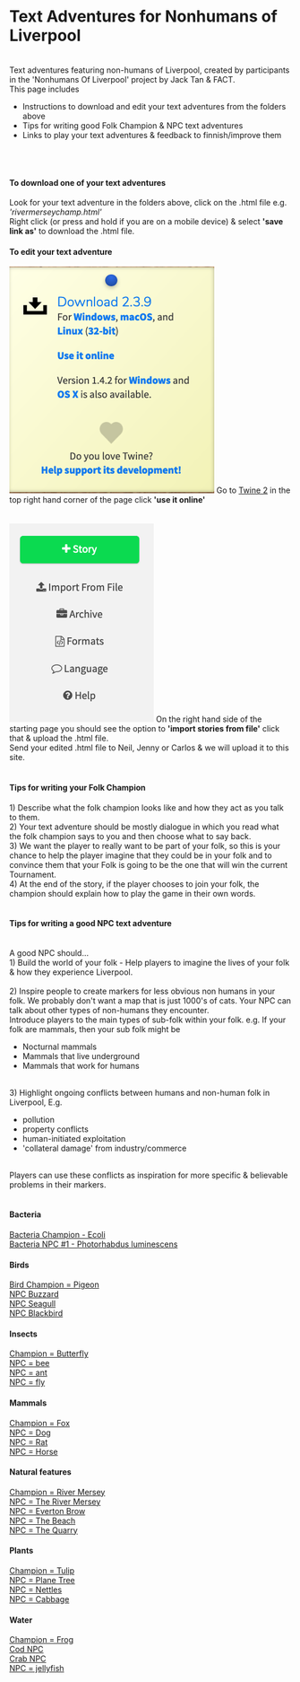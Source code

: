 <H1> Text Adventures for Nonhumans of Liverpool</H1>

<BR>
Text adventures featuring non-humans of Liverpool, created by participants in the 'Nonhumans Of Liverpool' project by Jack Tan & FACT.
<BR>
  This page includes
   <ul>
  <li>Instructions to download and edit your text adventures from the folders above</li>
  <li>Tips for writing good Folk Champion & NPC text adventures</li>
  <li>Links to play your text adventures & feedback to finnish/improve them</li>
</ul> 
<BR>
<BR>
  <H4>To download one of your text adventures</H4>
  Look for your text adventure in the folders above, click on the .html file e.g. <i>'rivermerseychamp.html' </i>
  <BR>
  Right click (or press and hold if you are on a mobile device) & select <B>'save link as'</B> to download the .html file. 
  <H4>To edit your text adventure</H4>
  <img src="https://github.com/factlearning/nonhumansofliverpooltextadventures/blob/master/images/twineuseitonline.png" alt="twine use it online">
  Go to <a href="https://twinery.org/2" target="_blank">Twine 2</a> in the top right hand corner of the page click <B>'use it online'</B>
  <BR>
  <BR>
    <BR>
 <img src="https://github.com/factlearning/nonhumansofliverpooltextadventures/blob/master/images/twineimportfromfile.png" alt="twine import from file">
  On the right hand side of the starting page you should see the option to <B>'import stories from file'</B> click that & upload the .html file.
  <BR>
   Send your edited .html file to Neil, Jenny or Carlos & we will upload it to this site.
  <BR>
  <BR>
    <H4>Tips for writing your Folk Champion</H4>
    1) Describe what the folk champion looks like and how they act as you talk to them.
    <BR>
    2) Your text adventure should be mostly dialogue in which you read what the folk champion says to you and then choose what to say back.
      <BR>
    3) We want the player to really want to be part of your folk, so this is your chance to help the player imagine that they could be in your folk and to convince them that your Folk is going to be the one that will win the current Tournament.
      <BR>
        4) At the end of the story, if the player chooses to join your folk, the champion should explain how to play the game in their own words.
        <BR>
        <BR>
   <H4>Tips for writing a good NPC text adventure</H4>
   <BR>
    A good NPC should…
 <BR>
1) Build the world of your folk - Help players to imagine the lives of your folk & how they experience Liverpool.
 <BR>
 <BR>
2) Inspire people to create markers for less obvious non humans in your folk. We probably don't want a map that is just 1000's of cats. Your NPC can talk about other types of non-humans they encounter.
 <BR>
Introduce players to the main types of sub-folk within your folk.
e.g. If your folk are mammals, then your sub folk might be
   <ul>
  <li>Nocturnal mammals</li>
  <li>Mammals that live underground</li>
  <li> Mammals that work for humans</li>
</ul> 
 <BR>
3) Highlight ongoing conflicts between humans and non-human folk in Liverpool,
E.g.
   <ul>
<li>pollution</li>
<li>property conflicts</li>
<li>human-initiated exploitation</li>
<li>'collateral damage' from industry/commerce</li>
     </ul> 
 <BR>
Players can use these conflicts as inspiration for more specific & believable problems in their markers. 
      <BR>
      <BR>
<H4>Bacteria</H4>
  <a href="https://rawcdn.githack.com/factlearning/nonhumansofliverpooltextadventures/70d450834e20e8f86951a54b9ff7ec5e383bd01d/bacteria/champion/ecolichampion.html" target="_blank">Bacteria Champion - Ecoli</a>
  <BR>
  <a href="https://rawcdn.githack.com/factlearning/nonhumansofliverpooltextadventures/14e1a2603e33b2a7c9cea08c895e85ddccd27d85/bacteria/npcs/alienbacterianpc.html" target="_blank">Bacteria NPC #1 - Photorhabdus luminescens</a> 
<BR>
<H4>Birds</H4>
  <a href="https://rawcdn.githack.com/factlearning/nonhumansofliverpooltextadventures/bef361f39e0bb17497a48b4e8b91aad004c30f58/birds/champion/pigeon_champion_06_10_20.html" target="_blank">Bird Champion = Pigeon</a>
<BR>
  <a href="https://rawcdn.githack.com/factlearning/nonhumansofliverpooltextadventures/fc32cd25fec875e3e228bcd9c7adead219674753/birds/npcs/buzzardnpc.html" target="_blank">NPC Buzzard</a> 
<BR>
  <a href="https://rawcdn.githack.com/factlearning/nonhumansofliverpooltextadventures/b528c596d62ff286f8f1507c203831effba3e392/birds/npcs/seagullnpc.html" target="_blank">NPC Seagull </a>
  <BR>
<a href="https://rawcdn.githack.com/factlearning/nonhumansofliverpooltextadventures/58df428235f5d4195f2042c1ceef83c75e3c4432/birds/npcs/blackbirdnpc.html" target="_blank">NPC Blackbird </a>
<BR>
<H4>Insects</H4>
  
  <a href="https://rawcdn.githack.com/factlearning/nonhumansofliverpooltextadventures/a8c4247f6d7b1b3132e576d4d009763726959e6e/insects/champion/butterfly_champion_07_10_20.html" target="_blank">Champion = Butterfly</a>
  <BR>
      <a href="https://rawcdn.githack.com/factlearning/nonhumansofliverpooltextadventures/c66e720fba0df0f06dfea6dc6cfd8b6445d788d4/insects/npcs/beenpc.html" target="_blank">NPC = bee</a>
<BR>
  <a href="https://rawcdn.githack.com/factlearning/nonhumansofliverpooltextadventures/87c132d957466baa0089e285f734501a29cadbef/insects/npcs/antnpc.html" target="_blank">NPC =  ant</a> 
<BR>
  <a href="https://rawcdn.githack.com/factlearning/nonhumansofliverpooltextadventures/e5711c0947abd8d9022053103ca304b837d5762c/insects/npcs/flynpc.html" target="_blank">NPC = fly</a> 
<BR>
<H4>Mammals</H4>
  <a href="https://rawcdn.githack.com/factlearning/nonhumansofliverpooltextadventures/817b05f2479929cdfb8f6cf428c72f0b7e07fed1/mammals/champion/foxchampion.html" target="_blank">Champion =  Fox</a> 
<BR>
  <a href="https://rawcdn.githack.com/factlearning/nonhumansofliverpooltextadventures/f7bb5a8a34ea704b9a5618936fff5daaf25be07a/mammals/npcs/dognpc.html" target="_blank">NPC = Dog</a> 
<BR>
  <a href="https://rawcdn.githack.com/factlearning/nonhumansofliverpooltextadventures/f7bb5a8a34ea704b9a5618936fff5daaf25be07a/mammals/npcs/ratnpc.html" target="_blank">NPC =  Rat </a> 
<BR>
  <a href="https://rawcdn.githack.com/factlearning/nonhumansofliverpooltextadventures/f7bb5a8a34ea704b9a5618936fff5daaf25be07a/mammals/npcs/horsenpc.html" target="_blank">NPC =  Horse</a> 
<BR>
<H4>Natural features</H4>
<a href="https://rawcdn.githack.com/factlearning/nonhumansofliverpooltextadventures/f60a093283c7a0e2374f8b12e9671736f3d7b718/naturalfeatures/champion/rivermerseychamp.html" target="_blank">Champion = River Mersey</a> 
<BR>
  <a href="https://rawcdn.githack.com/factlearning/nonhumansofliverpooltextadventures/7fcf9b0a5adc2ec9f809b4b34d52b1ffb63d47f0/naturalfeatures/npcs/river_mersey_npc_06_10_20.html" target="_blank"> NPC = The River Mersey</a>
  
  <BR>
<a href="https://rawcdn.githack.com/factlearning/nonhumansofliverpooltextadventures/f60a093283c7a0e2374f8b12e9671736f3d7b718/naturalfeatures/npcs/evertonbrownpc.html">NPC = Everton Brow</a> 
<BR>
  <a href="https://rawcdn.githack.com/factlearning/nonhumansofliverpooltextadventures/785797bcd52e073bcb9a0768a8ad78cec5c7eded/naturalfeatures/npcs/beachnpc.html" target="_blank">NPC = The Beach</a>
  <BR>
    <a href="https://rawcdn.githack.com/factlearning/nonhumansofliverpooltextadventures/f60a093283c7a0e2374f8b12e9671736f3d7b718/naturalfeatures/npcs/quarrynaturalfeaturenpc.html" target="_blank">NPC = The Quarry</a>
    <BR>
<H4>Plants</H4>
  <a href="https://rawcdn.githack.com/factlearning/nonhumansofliverpooltextadventures/2f8152a856b75ae8acf3ac5b81efb06b164aa56e/plants/champion/tulipchampion.html" target="_blank">Champion = Tulip</a> 
<BR>
  <a href="https://rawcdn.githack.com/factlearning/nonhumansofliverpooltextadventures/2f8152a856b75ae8acf3ac5b81efb06b164aa56e/plants/npcs/planetreenpc.html">NPC =  Plane Tree</a> 
<BR>
  <a href="https://rawcdn.githack.com/factlearning/nonhumansofliverpooltextadventures/2f8152a856b75ae8acf3ac5b81efb06b164aa56e/plants/npcs/nettlesnpc.html" target="_blank">NPC =  Nettles</a> 
<BR>
  <a href="https://rawcdn.githack.com/factlearning/nonhumansofliverpooltextadventures/2f8152a856b75ae8acf3ac5b81efb06b164aa56e/plants/npcs/cabbagenpc.html" target="_blank">NPC =  Cabbage </a>
<BR>
<H4>Water</H4>
  <a href="https://rawcdn.githack.com/factlearning/nonhumansofliverpooltextadventures/2f8152a856b75ae8acf3ac5b81efb06b164aa56e/water/champion/frogchampion.html" target="_blank">Champion = Frog</a> 
<BR>
  <a href="https://rawcdn.githack.com/factlearning/nonhumansofliverpooltextadventures/f5ecda411cd47cc7df6984d7a990f5e09467189c/water/npcs/codnpc1.html" target="_blank">Cod NPC</a> 
<BR>
  <a href="https://rawcdn.githack.com/factlearning/nonhumansofliverpooltextadventures/f5ecda411cd47cc7df6984d7a990f5e09467189c/water/npcs/crabnpc.html" target="_blank">Crab NPC</a> 
<BR>
  <a href="https://rawcdn.githack.com/factlearning/nonhumansofliverpooltextadventures/c38cfbfe19ab53516b94b72544db6ba640139874/water/npcs/jellyfishnpc.html" target="_blank">NPC = jellyfish </a> 

